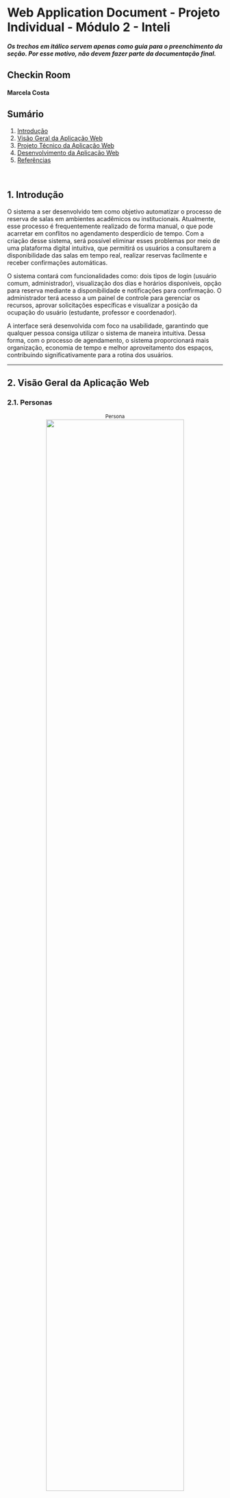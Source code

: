 # Web Application Document - Projeto Individual - Módulo 2 - Inteli

**_Os trechos em itálico servem apenas como guia para o preenchimento da seção. Por esse motivo, não devem fazer parte da documentação final._**

## Checkin Room

#### Marcela Costa

## Sumário

1. [Introdução](#c1)  
2. [Visão Geral da Aplicação Web](#c2)  
3. [Projeto Técnico da Aplicação Web](#c3)  
4. [Desenvolvimento da Aplicação Web](#c4)  
5. [Referências](#c5)  

<br>

## <a name="c1"></a>1. Introdução
O sistema a ser desenvolvido tem como objetivo automatizar o processo de reserva de salas em ambientes acadêmicos ou institucionais. Atualmente, esse processo é frequentemente realizado de forma manual, o que pode acarretar em conflitos no agendamento desperdício de tempo. Com a criação desse sistema, será possível eliminar esses problemas por meio de uma plataforma digital intuitiva, que permitirá os usuários a consultarem a disponibilidade das salas em tempo real, realizar reservas facilmente e receber confirmações automáticas.

O sistema contará com funcionalidades como: dois tipos de login (usuário comum, administrador), visualização dos dias e horários disponíveis, opção para reserva mediante a disponibilidade e notificações para confirmação. O administrador terá acesso a um painel de controle para gerenciar os recursos, aprovar solicitações específicas e visualizar a posição da ocupação do usuário (estudante, professor e coordenador).

A interface será desenvolvida com foco na usabilidade, garantindo que qualquer pessoa consiga utilizar o sistema de maneira intuitiva. Dessa forma, com o processo de agendamento, o sistema proporcionará mais organização, economia de tempo e melhor aproveitamento dos espaços, contribuindo significativamente para a rotina dos usuários.

---

## <a name="c2"></a>2. Visão Geral da Aplicação Web

### 2.1. Personas

<div align="center">
  <sub>Persona</sub><br>
  <img src="../mvc-boilerplate/assets/persona-PI.png" width="80%">
</div>

### 2.2. User Stories

**US01**  
Como estudante universitário, quero visualizar a disponibilidade das salas, para que eu possa escolher o melhor horário para estudar ou reunir meu grupo.

**US02**  
Como estudante universitário, quero poder reservar uma sala com antecedência, para que eu possa organizar a minha rotina de acordo com as minhas necessidades.

**US03**  
Como administrador, quero acessar o painel de controle, para que eu possa checar e aprovar as reservas para o uso das salas.

### Análise INVEST da User Story Prioritária

**US01 – Como estudante universitário, quero visualizar a disponibilidade das salas, para que eu possa escolher o melhor horário para estudar ou reunir meu grupo.**

- **I (Independente):** A história pode ser implementada separadamente da funcionalidade de reserva ou gestão administrativa.  
- **N (Negociável):** O formato de visualização (lista, calendário, etc.) pode ser ajustado conforme as necessidades dos usuários.  
- **V (Valiosa):** Permite que os estudantes escolham o melhor horário sem depender de terceiros, organizando melhor sua rotina.  
- **E (Estimável):** O escopo é claro e pode ser estimado pela equipe de desenvolvimento.  
- **S (Pequena):** Foca apenas na exibição da disponibilidade, sendo pequena e rápida de implementar.  
- **T (Testável):** Pode ser testada ao verificar se os horários livres estão sendo exibidos corretamente.

---

## <a name="c3"></a>3. Projeto da Aplicação Web

### 3.1. Modelagem do banco de dados  (Semana 3)

*Posicione aqui os diagramas de modelos relacionais do seu banco de dados, apresentando todos os esquemas de tabelas e suas relações. Utilize texto para complementar suas explicações, se necessário.*

*Posicione também o modelo físico com o Schema do BD (arquivo .sql)*

### 3.1.1 BD e Models (Semana 5)
*Descreva aqui os Models implementados no sistema web*

### 3.2. Arquitetura (Semana 5)

*Posicione aqui o diagrama de arquitetura da sua solução de aplicação web. Atualize sempre que necessário.*

**Instruções para criação do diagrama de arquitetura**  
- **Model**: A camada que lida com a lógica de negócios e interage com o banco de dados.
- **View**: A camada responsável pela interface de usuário.
- **Controller**: A camada que recebe as requisições, processa as ações e atualiza o modelo e a visualização.
  
*Adicione as setas e explicações sobre como os dados fluem entre o Model, Controller e View.*

### 3.3. Wireframes (Semana 03)

*Posicione aqui as imagens do wireframe construído para sua solução e, opcionalmente, o link para acesso (mantenha o link sempre público para visualização).*

<div align="center">
  <sub>Wireframe Fluxo do Usuário</sub><br>
  <img src="../mvc-boilerplate/assets/telas-projeto-individual-usuario.png" width="80%"><br>
  <a href="https://www.figma.com/design/ciAqelvhj4Sv3JKkpFbmJx/telas-projeto-individual?node-id=0-1&t=Wfa7iskOhhJL5R7h-1" target="_blank">
    <sup>Link Figma</sup>
  </a><br>
  <sup>O wireframe do usuário contempla as funcionalidades descritas nas US01 e US02. Através da interface, o estudante pode realizar login, visualizar a disponibilidade das salas por data e horário (US01) e, a partir disso, realizar reservas de forma antecipada com base na sua preferência e necessidade (US02). A tela de cadastro e a área de edição de perfil reforçam a personalização da experiência do usuário, enquanto o sistema de notificações permite acompanhar o status das suas solicitações.</sup>
</div>

<div align="center">
  <sub>Wireframe Fluxo do Administrador</sub><br>
  <img src="../mvc-boilerplate\assets\telas-projeto-individual-admin.png" width="80%"><br>
    <a href="https://www.figma.com/design/ciAqelvhj4Sv3JKkpFbmJx/telas-projeto-individual?node-id=17-335&p=f" target="_blank">
    <sup>Link Figma</sup>
  </a><br>
  <sup>O wireframe do administrador está alinhado à US03, oferecendo uma visão centralizada das solicitações de reserva por meio de um painel de controle. Nessa interface, o admin (recepção) consegue visualizar todos os pedidos de reserva com informações como nome do usuário, sala, horário, data e ocupação, além de ter a opção de aprovar ou rejeitar as solicitações. A funcionalidade de login e edição de perfil também estão presentes, garantindo segurança e controle de acesso.</sup>
</div>

### 3.4. Guia de estilos (Semana 05)

*Descreva aqui orientações gerais para o leitor sobre como utilizar os componentes do guia de estilos de sua solução.*


### 3.5. Protótipo de alta fidelidade (Semana 05)

*Posicione aqui algumas imagens demonstrativas de seu protótipo de alta fidelidade e o link para acesso ao protótipo completo (mantenha o link sempre público para visualização).*

### 3.6. WebAPI e endpoints (Semana 05)

*Utilize um link para outra página de documentação contendo a descrição completa de cada endpoint. Ou descreva aqui cada endpoint criado para seu sistema.*  

### 3.7 Interface e Navegação (Semana 07)

*Descreva e ilustre aqui o desenvolvimento do frontend do sistema web, explicando brevemente o que foi entregue em termos de código e sistema. Utilize prints de tela para ilustrar.*

---

## <a name="c4"></a>4. Desenvolvimento da Aplicação Web (Semana 8)

### 4.1 Demonstração do Sistema Web (Semana 8)

*VIDEO: Insira o link do vídeo demonstrativo nesta seção*
*Descreva e ilustre aqui o desenvolvimento do sistema web completo, explicando brevemente o que foi entregue em termos de código e sistema. Utilize prints de tela para ilustrar.*

### 4.2 Conclusões e Trabalhos Futuros (Semana 8)

*Indique pontos fortes e pontos a melhorar de maneira geral.*
*Relacione também quaisquer outras ideias que você tenha para melhorias futuras.*



## <a name="c5"></a>5. Referências

_Incluir as principais referências de seu projeto, para que seu parceiro possa consultar caso ele se interessar em aprofundar. Um exemplo de referência de livro e de site:_<br>

---
---
